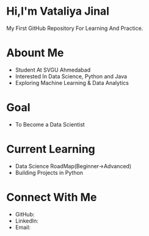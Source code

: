 # Hi,I'm Vataliya Jinal
My First GitHub Repository For Learning And Practice.
# Abount Me 
- Student At SVGU Ahmedabad
- Interested In Data Science, Python and Java
- Exploring Machine Learning & Data Analytics
# Goal 
- To Become a Data Scientist
# Current Learning 
- Data Science RoadMap(Beginner->Advanced)
- Building Projects in Python
# Connect With Me
- GitHub:
- LinkedIn:
- Email:
  

